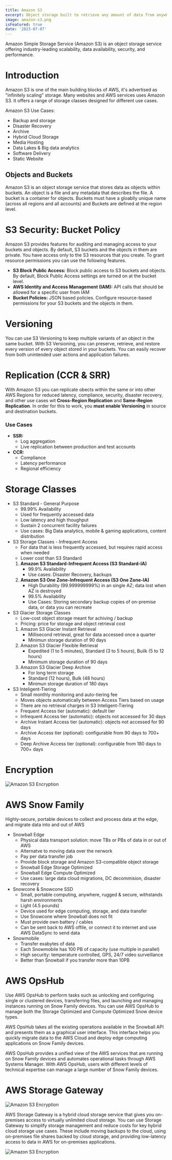 ```yaml
---
title: Amazon S3
excerpt: Object storage built to retrieve any amount of data from anywhere
image: amazon-s3.png
isFeatured: true
date: '2023-07-07'
---
```


Amazon Simple Storage Service (Amazon S3) is an object storage service offering industry-leading scalability, data
availability, security, and performance.

# Introduction

Amazon S3 is one of the main building blocks of AWS, it's advertised as "infinitely scaling" storage. Many websites and
AWS services uses Amazon S3. It offers a range of storage classes designed for different use cases.

Amazon S3 Use Cases:

-   Backup and storage
-   Disaster Recovery
-   Archive
-   Hybrid Cloud Storage
-   Media Hosting
-   Data Lakes & Big data analytics
-   Software Delivery
-   Static Website

## Objects and Buckets

Amazon S3 is an object storage service that stores data as objects within buckets. An object is a file and any metadata
that describes the file. A bucket is a container for objects. Buckets must have a gloablly unique name (across all
regions and all accounts) and Buckets are defined at the region level.

# S3 Security: Bucket Policy

Amazon S3 provides features for auditing and managing access to your buckets and objects. By default, S3 buckets and the
objects in them are private. You have access only to the S3 resources that you create. To grant resource permissions you
can use the following features.

-   **S3 Block Public Access:** Block public access to S3 buckets and objects. By default, Block Public Access settings
    are turned on at the bucket level.
-   **AWS Identity and Access Management (IAM):** API calls that should be allowed for a specific user from IAM
-   **Bucket Policies:** JSON based policies. Configure resource-based permissions for your S3 buckets and the objects
    in them.

# Versioning

You can use S3 Versioning to keep multiple variants of an object in the same bucket. With S3 Versioning, you can
preserve, retrieve, and restore every version of every object stored in your buckets. You can easily recover from both
unintended user actions and application failures.

# Replication (CCR & SRR)

With Amazon S3 you can replicate obects within the same or into other AWS Regions for reduced latency, compliance,
security, disaster recovery, and other use cases wit **Cross-Region Replication** and **Same-Region Replication**. In
order for this to work, you **must enable Versioning** in source and destination buckets.

### Use Cases

-   **SSR:**
    -   Log aggregation
    -   Live replication between production and test accounts
-   **CCR:**
    -   Compliance
    -   Latency performance
    -   Regional efficiency

# Storage Classes

-   S3 Standard - General Purpose
    -   99.99% Availability
    -   Used for frequently accessed data
    -   Low latency and high thoughput
    -   Sustain 2 concurrent facility failures
    -   Use cases: Big Data analytics, mobile & gaming applications, content distribution
-   S3 Storage Classes - Infrequent Access
    -   For data that is less frequently accessed, but requires rapid access when needed
    -   Lower cost than S3 Standard
    1.  **Amazon S3 Standard-Infrequent Access (S3 Standard-IA)**
        -   99.9% Availability
        -   Use cases: Disaster Recovery, backups
    2.  **Amazon S3 One Zone-Infrequent Access (S3 One Zone-IA)**
        -   High Durability (99.999999999%) in an single AZ; data lost when AZ is destroyed
        -   99.5% Availability
        -   Use Cases: Storing secondary backup copies of on-premise data, or data you can recreate
-   S3 Glacier Storage Classes
    -   Low-cost object storage meant for achiving / backup
    -   Pricing: price for storage and object retrieval cost
    1.  Amazon S3 Glacier Instant Retrieval
        -   Millisecond retrieval, great for data accessed once a quarter
        -   Minimun storage duration of 90 days
    2.  Amazon S3 Glacier Flexible Retrieval
        -   Expedited (1 to 5 minutes), Standard (3 to 5 hours), Builk (5 to 12 hours)
        -   Minimum storage duration of 90 days
    3.  Amazon S3 Glacier Deep Archive
        -   For long term storage
        -   Standard (12 hours), Bulk (48 hours)
        -   Minimun storage duration of 180 days
-   S3 Inteligent-Tiering
    -   Small monthly monitoring and auto-tiering fee
    -   Moves objects automatically between Access Tiers based on usage
    -   There are no retrieval charges in S3 Inteligent-Tiering
    -   Frequent Access tier (automatic): default tier
    -   Infrequent Access tier (automatic): objects not accessed for 30 days
    -   Archive Instant Access tier (automatic): objects not accessed for 90 days
    -   Archive Access tier (optional): configurable from 90 days to 700+ days
    -   Deep Archive Access tier (optional): configurable from 180 days to 700+ days

# Encryption

![Amazon S3 Encryption](s3-encryption.png)

# AWS Snow Family

Highly-secure, portable devices to collect and process data at the edge, and migrate data into and out of AWS

-   Snowball Edge
    -   Physical data transport solution: move TBs or PBs of data in or out of AWS
    -   Alternatve to moving data over the nerwork
    -   Pay per data transfer job
    -   Provide block storage and Amazon S3-compatible object storage
    -   Snowball Edge Storage Optimized
    -   Snowball Edge Compute Optimized
    -   Use cases: large data cloud migrations, DC decommision, disaster recovery
-   Snowcone & Snowcone SSD
    -   Small, portable computing, anywhere, rugged & secure, withstands harsh environments
    -   Light (4.5 pounds)
    -   Device used for edge computing, storage, and data transfer
    -   Use Snowcone where Snowball does not fit
    -   Must provide own battery / cables
    -   Can be sent back to AWS offile, or connect it to internet and use AWS DataSync to send data
-   Snowmobile
    -   Transfer exabytes of data
    -   Each Snowmobile has 100 PB of capacity (use multiple in parallel)
    -   High security: temperature controlled, GPS, 24/7 video surveillance
    -   Better than Snowball if you transfer more than 10PB

# AWS OpsHub

Use AWS OpsHub to perform tasks such as unlocking and configuring single or clustered devices, transferring files, and
launching and managing instances running on Snow Family devices. You can use AWS OpsHub to manage both the Storage
Optimized and Compute Optimized Snow device types.

AWS OpsHub takes all the existing operations available in the Snowball API and presents them as a graphical user
interface. This interface helps you quickly migrate data to the AWS Cloud and deploy edge computing applications on Snow
Family devices.

AWS OpsHub provides a unified view of the AWS services that are running on Snow Family devices and automates operational
tasks through AWS Systems Manager. With AWS OpsHub, users with different levels of technical expertise can manage a
large number of Snow Family devices.

# AWS Storage Gateway

![Amazon S3 Encryption](aws-storage.png)

AWS Storage Gateway is a hybrid cloud storage service that gives you on-premises access to virtually unlimited cloud
storage. You can use Storage Gateway to simplify storage management and reduce costs for key hybrid cloud storage use
cases. These include moving backups to the cloud, using on-premises file shares backed by cloud storage, and providing
low-latency access to data in AWS for on-premises applications.

![Amazon S3 Encryption](aws-storage-gateway.png)
